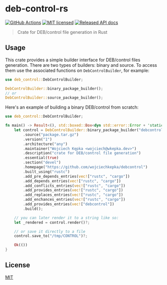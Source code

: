 # deb-control-rs

[![GitHub Actions](https://github.com/wojciechkepka/deb-control-rs/workflows/Main/badge.svg)](https://github.com/wojciechkepka/deb-control-rs/actions) [![MIT licensed](https://img.shields.io/badge/license-MIT-blue.svg)](./LICENSE) [![Released API docs](https://docs.rs/deb-control/badge.svg)](http://docs.rs/deb-control)

> Crate for DEB/control file generation in Rust

## Usage

This crate provides a simple builder interface for DEB/control files generation. There are two types of builders: binary and source. To access them use the associated functions on `DebControlBuilder`, for example:
```rust
use deb_control::DebControlBuilder;

DebControlBuilder::binary_package_builder();
// or
DebControlBuilder::source_package_builder();
```

Here's an example of building a binary DEB/control from scratch:
```rust
use deb_control::DebControlBuilder;

fn main() -> Result<(), std::boxed::Box<dyn std::error::Error + 'static + Sync + Send>> {
    let control = DebControlBuilder::binary_package_builder("debcontrol")
        .source("package.tar.gz")
        .version("1")
        .architecture("any")
        .maintainer("Wojciech Kępka <wojciech@wkepka.dev>")
        .description("crate for DEB/control file generation")
        .essential(true)
        .section("devel")
        .homepage("https://github.com/wojciechkepka/debcontrol")
        .built_using("rustc")
        .add_pre_depends_entries(vec!["rustc", "cargo"])
        .add_depends_entries(vec!["rustc", "cargo"])
        .add_conflicts_entries(vec!["rustc", "cargo"])
        .add_provides_entries(vec!["rustc", "cargo"])
        .add_replaces_entries(vec!["rustc", "cargo"])
        .add_enchances_entries(vec!["rustc", "cargo"])
        .add_provides_entries(vec!["debcontrol"])
        .build();

    // you can later render it to a string like so:
    let _rendered = control.render()?;

    // or save it directly to a file
    control.save_to("/tmp/CONTROL")?;

    Ok(())
}

```


## License
[MIT](https://github.com/wojciechkepka/deb-control-rs/blob/master/LICENSE)
